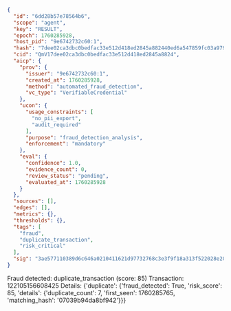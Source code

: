 ```json
{
  "id": "6dd28b57e78564b6",
  "scope": "agent",
  "key": "RESULT",
  "epoch": 1760285928,
  "host_pid": "9e6742732c60:1",
  "hash": "7dee02ca3dbc0bedfac33e512d418ed2845a882440ed6a547859fc03a979373a",
  "cid": "QmV17dee02ca3dbc0bedfac33e512d418ed2845a8824",
  "aicp": {
    "prov": {
      "issuer": "9e6742732c60:1",
      "created_at": 1760285928,
      "method": "automated_fraud_detection",
      "vc_type": "VerifiableCredential"
    },
    "ucon": {
      "usage_constraints": [
        "no_pii_export",
        "audit_required"
      ],
      "purpose": "fraud_detection_analysis",
      "enforcement": "mandatory"
    },
    "eval": {
      "confidence": 1.0,
      "evidence_count": 0,
      "review_status": "pending",
      "evaluated_at": 1760285928
    }
  },
  "sources": [],
  "edges": [],
  "metrics": {},
  "thresholds": {},
  "tags": [
    "fraud",
    "duplicate_transaction",
    "risk_critical"
  ],
  "sig": "3ae577110389d6c646a0210411621d97732768c3e3f9f18a313f522028e203fd"
}
```

Fraud detected: duplicate_transaction (score: 85)
Transaction: 122105156608425
Details: {'duplicate': {'fraud_detected': True, 'risk_score': 85, 'details': {'duplicate_count': 7, 'first_seen': 1760285765, 'matching_hash': '07039b94da8bf942'}}}